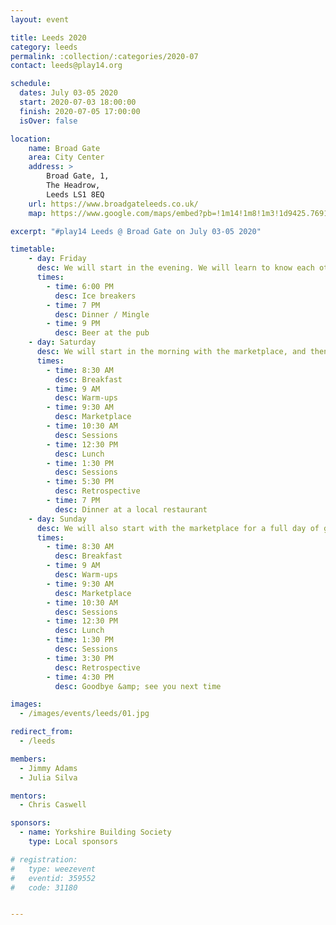 ```yaml
---
layout: event

title: Leeds 2020
category: leeds
permalink: :collection/:categories/2020-07
contact: leeds@play14.org

schedule:
  dates: July 03-05 2020
  start: 2020-07-03 18:00:00
  finish: 2020-07-05 17:00:00
  isOver: false

location:
    name: Broad Gate
    area: City Center
    address: >
        Broad Gate, 1, 
        The Headrow, 
        Leeds LS1 8EQ
    url: https://www.broadgateleeds.co.uk/
    map: https://www.google.com/maps/embed?pb=!1m14!1m8!1m3!1d9425.769146924318!2d-1.5429199!3d53.7994132!3m2!1i1024!2i768!4f13.1!3m3!1m2!1s0x0%3A0xa0de1b8b439fe2e!2sBroad%20Gate!5e0!3m2!1sen!2slu!4v1583069114621!5m2!1sen!2slu

excerpt: "#play14 Leeds @ Broad Gate on July 03-05 2020"

timetable:
    - day: Friday
      desc: We will start in the evening. We will learn to know each other and share a nice dinner all together.
      times:
        - time: 6:00 PM
          desc: Ice breakers
        - time: 7 PM
          desc: Dinner / Mingle
        - time: 9 PM
          desc: Beer at the pub
    - day: Saturday
      desc: We will start in the morning with the marketplace, and then we will play games all day long.
      times:
        - time: 8:30 AM
          desc: Breakfast
        - time: 9 AM
          desc: Warm-ups
        - time: 9:30 AM
          desc: Marketplace
        - time: 10:30 AM
          desc: Sessions
        - time: 12:30 PM
          desc: Lunch
        - time: 1:30 PM
          desc: Sessions
        - time: 5:30 PM
          desc: Retrospective
        - time: 7 PM
          desc: Dinner at a local restaurant
    - day: Sunday
      desc: We will also start with the marketplace for a full day of games. Whoever needs to catch a plane can leave earlier.
      times:
        - time: 8:30 AM
          desc: Breakfast
        - time: 9 AM
          desc: Warm-ups
        - time: 9:30 AM
          desc: Marketplace
        - time: 10:30 AM
          desc: Sessions
        - time: 12:30 PM
          desc: Lunch
        - time: 1:30 PM
          desc: Sessions
        - time: 3:30 PM
          desc: Retrospective
        - time: 4:30 PM
          desc: Goodbye &amp; see you next time

images:
  - /images/events/leeds/01.jpg

redirect_from:
  - /leeds

members:
  - Jimmy Adams
  - Julia Silva

mentors:
  - Chris Caswell

sponsors:
  - name: Yorkshire Building Society
    type: Local sponsors

# registration: 
#   type: weezevent
#   eventid: 359552
#   code: 31180


---
```


